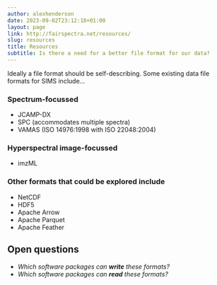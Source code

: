 ```yaml
---
author: alexhenderson
date: 2023-09-02T23:12:18+01:00
layout: page
link: http://fairspectra.net/resources/
slug: resources
title: Resources
subtitle: Is there a need for a better file format for our data?
---
```


Ideally a file format should be self-describing. Some existing data file formats for SIMS include...

### Spectrum-focussed
- JCAMP-DX
- SPC (accommodates multiple spectra)
- VAMAS (ISO 14976:1998 with ISO 22048:2004)

### Hyperspectral image-focussed
- imzML

### Other formats that could be explored include
- NetCDF
- HDF5
- Apache Arrow
- Apache Parquet
- Apache Feather


## Open questions
- *Which software packages can **write** these formats?*
- *Which software packages can **read** these formats?*